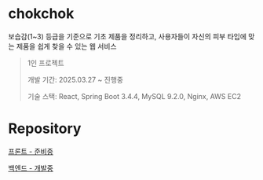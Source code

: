 # chokchok
 보습감(1~3) 등급을 기준으로 기초 제품을 정리하고, 사용자들이 자신의 피부 타입에 맞는 제품을 쉽게 찾을 수 있는 웹 서비스
> 1인 프로젝트
> 
> 개발 기간: 2025.03.27 ~ 진행중
>
> 기술 스택: React, Spring Boot 3.4.4, MySQL 9.2.0, Nginx, AWS EC2

# Repository
[프론트 - 준비중]()

[백엔드 - 개발중](https://github.com/Joo-v7/chokchok-backend)
